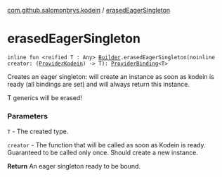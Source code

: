 [com.github.salomonbrys.kodein](index.md) / [erasedEagerSingleton](.)

# erasedEagerSingleton

`inline fun <reified T : Any> `[`Builder`](-kodein/-builder/index.md)`.erasedEagerSingleton(noinline creator: (`[`ProviderKodein`](-provider-kodein/index.md)`) -> T): `[`ProviderBinding`](-provider-binding/index.md)`<T>`

Creates an eager singleton: will create an instance as soon as kodein is ready (all bindings are set) and will always return this instance.

T generics will be erased!

### Parameters

`T` - The created type.

`creator` - The function that will be called as soon as Kodein is ready. Guaranteed to be called only once. Should create a new instance.

**Return**
An eager singleton ready to be bound.

